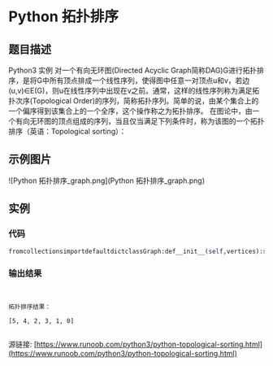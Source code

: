 # Python 拓扑排序

## 题目描述
Python3 实例
对一个有向无环图(Directed Acyclic Graph简称DAG)G进行拓扑排序，是将G中所有顶点排成一个线性序列，使得图中任意一对顶点u和v，若边(u,v)∈E(G)，则u在线性序列中出现在v之前。通常，这样的线性序列称为满足拓扑次序(Topological Order)的序列，简称拓扑序列。简单的说，由某个集合上的一个偏序得到该集合上的一个全序，这个操作称之为拓扑排序。
在图论中，由一个有向无环图的顶点组成的序列，当且仅当满足下列条件时，称为该图的一个拓扑排序（英语：Topological sorting）：

## 示例图片
![Python 拓扑排序_graph.png](Python 拓扑排序_graph.png)

## 实例
### 代码
```python
fromcollectionsimportdefaultdictclassGraph:def__init__(self,vertices):self.graph=defaultdict(list)self.V=verticesdefaddEdge(self,u,v):self.graph[u].append(v)deftopologicalSortUtil(self,v,visited,stack):visited[v]=Trueforiinself.graph[v]:ifvisited[i]==False:self.topologicalSortUtil(i,visited,stack)stack.insert(0,v)deftopologicalSort(self):visited=[False]*self.Vstack=[]foriinrange(self.V):ifvisited[i]==False:self.topologicalSortUtil(i,visited,stack)print(stack)g=Graph(6)g.addEdge(5,2);g.addEdge(5,0);g.addEdge(4,0);g.addEdge(4,1);g.addEdge(2,3);g.addEdge(3,1);print("拓扑排序结果：")g.topologicalSort()
```
### 输出结果
```

拓扑排序结果：
[5, 4, 2, 3, 1, 0]

```
源链接: [https://www.runoob.com/python3/python-topological-sorting.html](https://www.runoob.com/python3/python-topological-sorting.html)